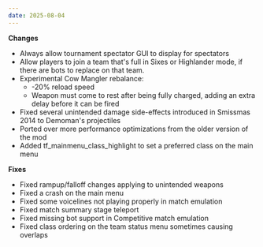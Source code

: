 ```yaml
---
date: 2025-08-04
---
```


**Changes**

* Always allow tournament spectator GUI to display for spectators
* Allow players to join a team that's full in Sixes or Highlander mode, if there are bots to replace on that team.
* Experimental Cow Mangler rebalance:
  * -20% reload speed
  * Weapon must come to rest after being fully charged, adding an extra delay before it can be fired
* Fixed several unintended damage side-effects introduced in Smissmas 2014 to Demoman's projectiles
* Ported over more performance optimizations from the older version of the mod
* Added tf_mainmenu_class_highlight to set a preferred class on the main menu

**Fixes**

* Fixed rampup/falloff changes applying to unintended weapons
* Fixed a crash on the main menu
* Fixed some voicelines not playing properly in match emulation
* Fixed match summary stage teleport
* Fixed missing bot support in Competitive match emulation
* Fixed class ordering on the team status menu sometimes causing overlaps
